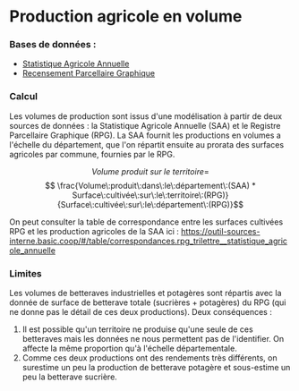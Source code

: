 
# Production agricole en volume

### Bases de données :
- [Statistique Agricole Annuelle](../Bases%20de%20données/Statistique%20Agricole%20Annuelle.md)
- [Recensement Parcellaire Graphique](../Bases%20de%20données/Recensement%20Parcellaire%20Graphique.md)

### Calcul
Les volumes de production sont issus d'une modélisation à partir de deux sources de données : la Statistique Agricole Annuelle (SAA) et le Registre Parcellaire Graphique (RPG). La SAA fournit les productions en volumes a l'échelle du département, que l'on répartit ensuite au prorata des surfaces agricoles par commune, fournies par le RPG.

$$ Volume\:produit\:sur\:le\:territoire =$$
$$ \frac{Volume\:produit\:dans\:le\:département\:(SAA) * Surface\:cultivée\:sur\:le\:territoire\:(RPG)}{Surface\:cultivée\:sur\:le\:département\:(RPG)}$$

On peut consulter la table de correspondance entre les surfaces cultivées RPG et les production agricoles de la SAA ici : https://outil-sources-interne.basic.coop/#/table/correspondances.rpg_trilettre__statistique_agricole_annuelle

### Limites
Les volumes de betteraves industrielles et potagères sont répartis avec la donnée de surface de betterave totale (sucrières + potagères) du RPG (qui ne donne pas le détail de ces deux productions). Deux conséquences :
1. Il est possible qu'un territoire ne produise qu'une seule de ces betteraves mais les données ne nous permettent pas de l'identifier. On affecte la même proportion qu'à l'échelle départementale.
2. Comme ces deux productions ont des rendements très différents, on surestime un peu la production de betterave potagère et sous-estime un peu la betterave sucrière.